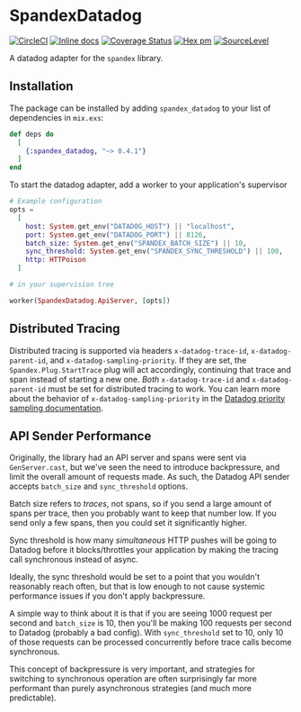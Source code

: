 # SpandexDatadog

[![CircleCI](https://circleci.com/gh/spandex-project/spandex_datadog.svg?style=svg)](https://circleci.com/gh/spandex-project/spandex_datadog)
[![Inline docs](http://inch-ci.org/github/spandex-project/spandex_datadog.svg)](http://inch-ci.org/github/spandex-project/spandex_datadog)
[![Coverage Status](https://coveralls.io/repos/github/spandex-project/spandex_datadog/badge.svg)](https://coveralls.io/github/spandex-project/spandex_datadog)
[![Hex pm](http://img.shields.io/hexpm/v/spandex_datadog.svg?style=flat)](https://hex.pm/packages/spandex_datadog)
[![SourceLevel](https://sourcelevel.io/github/spandex-project/spandex_datadog.svg)](https://sourcelevel.io/github/spandex-project/spandex_datadog)

A datadog adapter for the `spandex` library.

## Installation

The package can be installed by adding `spandex_datadog` to your list of
dependencies in `mix.exs`:

```elixir
def deps do
  [
    {:spandex_datadog, "~> 0.4.1"}
  ]
end
```

To start the datadog adapter, add a worker to your application's supervisor

```elixir
# Example configuration
opts =
  [
    host: System.get_env("DATADOG_HOST") || "localhost",
    port: System.get_env("DATADOG_PORT") || 8126,
    batch_size: System.get_env("SPANDEX_BATCH_SIZE") || 10,
    sync_threshold: System.get_env("SPANDEX_SYNC_THRESHOLD") || 100,
    http: HTTPoison
  ]

# in your supervision tree

worker(SpandexDatadog.ApiServer, [opts])
```

## Distributed Tracing

Distributed tracing is supported via headers `x-datadog-trace-id`,
`x-datadog-parent-id`, and `x-datadog-sampling-priority`. If they are set, the
`Spandex.Plug.StartTrace` plug will act accordingly, continuing that trace and
span instead of starting a new one.  *Both* `x-datadog-trace-id` and
`x-datadog-parent-id` must be set for distributed tracing to work. You can
learn more about the behavior of `x-datadog-sampling-priority` in the [Datadog
priority sampling documentation].

[Datadog priority sampling documentation]: https://docs.datadoghq.com/tracing/getting_further/trace_sampling_and_storage/#priority-sampling-for-distributed-tracing

## API Sender Performance

Originally, the library had an API server and spans were sent via
`GenServer.cast`, but we've seen the need to introduce backpressure, and limit
the overall amount of requests made. As such, the Datadog API sender accepts
`batch_size` and `sync_threshold` options.

Batch size refers to *traces*, not spans, so if you send a large amount of spans
per trace, then you probably want to keep that number low. If you send only a
few spans, then you could set it significantly higher.

Sync threshold is how many _simultaneous_ HTTP pushes will be going to Datadog
before it blocks/throttles your application by making the tracing call synchronous instead of async.

Ideally, the sync threshold would be set to a point that you wouldn't reasonably reach often, but
that is low enough to not cause systemic performance issues if you don't apply
backpressure.

A simple way to think about it is that if you are seeing 1000
request per second and `batch_size` is 10, then you'll be making 100
requests per second to Datadog (probably a bad config).
With `sync_threshold` set to 10, only 10 of those requests can be
processed concurrently before trace calls become synchronous.

This concept of backpressure is very important, and strategies
for switching to synchronous operation are often surprisingly far more
performant than purely asynchronous strategies (and much more predictable).
